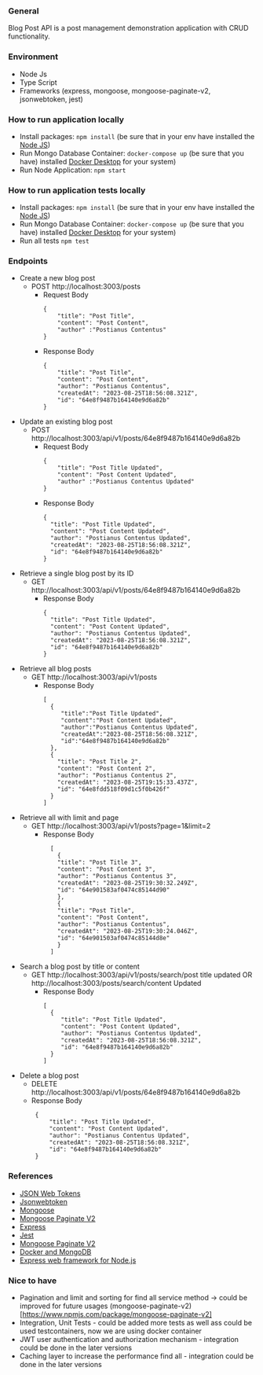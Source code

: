 ### General

Blog Post API is a post management demonstration application with CRUD functionality.

### Environment

- Node Js
- Type Script
- Frameworks (express, mongoose, mongoose-paginate-v2, jsonwebtoken, jest)

### How to run application locally

- Install packages: `npm install` (be sure that in your env have installed the [Node JS](https://nodejs.org/en/docs/guides/getting-started-guide))
- Run Mongo Database Container: `docker-compose up` (be sure that you have) installed [Docker Desktop](https://www.docker.com/products/docker-desktop/) for your system)
- Run Node Application: `npm start`

### How to run application tests locally
- Install packages: `npm install` (be sure that in your env have installed the [Node JS](https://nodejs.org/en/docs/guides/getting-started-guide))
- Run Mongo Database Container: `docker-compose up` (be sure that you have) installed [Docker Desktop](https://www.docker.com/products/docker-desktop/) for your system)
- Run all tests `npm test`

### Endpoints

- Create a new blog post
    - POST http://localhost:3003/posts
        - Request Body
            ```
            {
                "title": "Post Title",
                "content": "Post Content",
                "author" :"Postianus Contentus"
            }
            ```
        - Response Body
            ```
            {
                "title": "Post Title",
                "content": "Post Content",
                "author": "Postianus Contentus",
                "createdAt": "2023-08-25T18:56:08.321Z",
                "id": "64e8f9487b164140e9d6a82b"
            }
            ```
- Update an existing blog post
    - POST http://localhost:3003/api/v1/posts/64e8f9487b164140e9d6a82b
        - Request Body
            ```
            {
                "title": "Post Title Updated",
                "content": "Post Content Updated",
                "author" :"Postianus Contentus Updated"
            }
            ```
        - Response Body
            ```
          {
              "title": "Post Title Updated",
              "content": "Post Content Updated",
              "author": "Postianus Contentus Updated",
              "createdAt": "2023-08-25T18:56:08.321Z",
              "id": "64e8f9487b164140e9d6a82b"
          }
          ```
- Retrieve a single blog post by its ID
    - GET http://localhost:3003/api/v1/posts/64e8f9487b164140e9d6a82b
        - Response Body
            ```
            {
              "title": "Post Title Updated",
              "content": "Post Content Updated",
              "author": "Postianus Contentus Updated",
              "createdAt": "2023-08-25T18:56:08.321Z",
              "id": "64e8f9487b164140e9d6a82b"
            }
          ```
- Retrieve all blog posts
    - GET http://localhost:3003/api/v1/posts
        - Response Body
          ```
          [
            {
               "title":"Post Title Updated",
               "content":"Post Content Updated",
               "author":"Postianus Contentus Updated",
               "createdAt":"2023-08-25T18:56:08.321Z",
               "id":"64e8f9487b164140e9d6a82b"
            },
            {
              "title": "Post Title 2",
              "content": "Post Content 2",
              "author": "Postianus Contentus 2",
              "createdAt": "2023-08-25T19:15:33.437Z",
              "id": "64e8fdd518f09d1c5f0b426f"
            }
          ]
          ```
- Retrieve all with limit and page
    - GET http://localhost:3003/api/v1/posts?page=1&limit=2
        - Response Body
          ```
            [
              {
              "title": "Post Title 3",
              "content": "Post Content 3",
              "author": "Postianus Contentus 3",
              "createdAt": "2023-08-25T19:30:32.249Z",
              "id": "64e901583af0474c85144d90"
              },
              {
              "title": "Post Title",
              "content": "Post Content",
              "author": "Postianus Contentus",
              "createdAt": "2023-08-25T19:30:24.046Z",
              "id": "64e901503af0474c85144d8e"
              }
            ]
          ```
- Search a blog post by title or content
    - GET http://localhost:3003/api/v1/posts/search/post title updated OR http://localhost:3003/posts/search/content Updated
        - Response Body
          ```
          [
            {
               "title": "Post Title Updated",
               "content": "Post Content Updated",
               "author": "Postianus Contentus Updated",
               "createdAt": "2023-08-25T18:56:08.321Z",
               "id": "64e8f9487b164140e9d6a82b"
            }
          ]
          ```
- Delete a blog post
    - DELETE http://localhost:3003/api/v1/posts/64e8f9487b164140e9d6a82b
    - Response Body
      ```
       {
           "title": "Post Title Updated",
           "content": "Post Content Updated",
           "author": "Postianus Contentus Updated",
           "createdAt": "2023-08-25T18:56:08.321Z",
           "id": "64e8f9487b164140e9d6a82b"
       }
      ```

### References

- [JSON Web Tokens](https://jwt.io/)
- [Jsonwebtoken](https://www.npmjs.com/package/jsonwebtoken)
- [Mongoose](https://www.npmjs.com/package/mongoose)
- [Mongoose Paginate V2](https://www.npmjs.com/package/mongoose-paginate-v2)
- [Express](https://www.npmjs.com/package/express)
- [Jest](https://www.npmjs.com/package/jest)
- [Mongoose Paginate V2](https://www.npmjs.com/package/mongoose-paginate-v2)
- [Docker and MongoDB](https://www.mongodb.com/compatibility/docker)
- [Express web framework for Node.js](https://expressjs.com/)


### Nice to have

- Pagination and limit and sorting for find all service method -> could be improved for future usages (mongoose-paginate-v2)[https://www.npmjs.com/package/mongoose-paginate-v2]
- Integration, Unit Tests - could be added more tests as well ass could be used testcontainers, now we are using docker container
- JWT user authentication and authorization mechanism - integration could be done in the later versions
- Caching layer to increase the performance find all - integration could be done in the later versions
